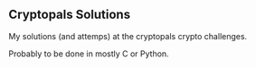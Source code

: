 ## Cryptopals Solutions
My solutions (and attemps) at the cryptopals crypto challenges.

Probably to be done in mostly C or Python.

